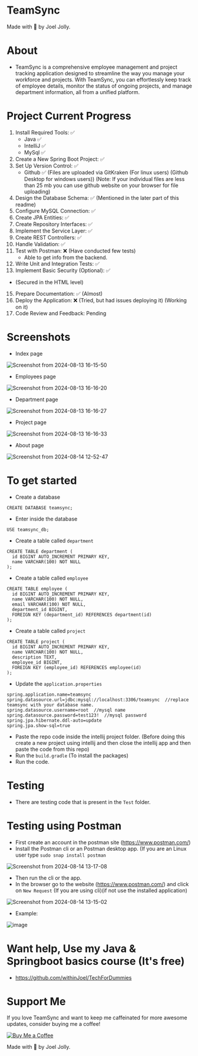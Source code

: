# TeamSync
Made with 💖 by Joel Jolly.

# About
* TeamSync is a comprehensive employee management and project tracking application designed to streamline the way you manage your workforce and projects. With TeamSync, you can effortlessly keep track of employee details, monitor the status of ongoing projects, and manage department information, all from a unified platform.

# Project Current Progress
1. Install Required Tools: ✅
   * Java ✅
   * IntelliJ ✅
   * MySql ✅
3. Create a New Spring Boot Project: ✅ 
4. Set Up Version Control: ✅
   * Github ✅ (Files are uploaded via GitKraken (For linux users) (Github Desktop for windows users)) (Note: If your individual files are less than 25 mb you can use github website on your browser for file uploading)
6. Design the Database Schema: ✅  (Mentioned in the later part of this readme)
7. Configure MySQL Connection: ✅ 
8. Create JPA Entities: ✅
9. Create Repository Interfaces: ✅ 
10. Implement the Service Layer: ✅ 
11. Create REST Controllers: ✅ 
12. Handle Validation: ✅ 
13. Test with Postman: ❌ (Have conducted few tests)
    * Able to get info from the backend.
15. Write Unit and Integration Tests: ✅ 
16. Implement Basic Security (Optional): ✅
  * (Secured in the HTML level)
15. Prepare Documentation: ✅ (Almost)
16. Deploy the Application: ❌ (Tried, but had issues deploying it) (Working on it)
17. Code Review and Feedback: Pending

# Screenshots
* Index page

![Screenshot from 2024-08-13 16-15-50](https://github.com/user-attachments/assets/184e26a5-ede0-4c51-bfe9-63a578a64f54)

* Employees page

![Screenshot from 2024-08-13 16-16-20](https://github.com/user-attachments/assets/bf514576-89d7-496c-88a7-85f8f9c73141)

* Department page

![Screenshot from 2024-08-13 16-16-27](https://github.com/user-attachments/assets/1a7e38b2-d3ec-458b-a32f-4e520b617f5c)

* Project page

![Screenshot from 2024-08-13 16-16-33](https://github.com/user-attachments/assets/7d68f10b-aabf-4f47-8e50-1cf9a06dc67e)

* About page

![Screenshot from 2024-08-14 12-52-47](https://github.com/user-attachments/assets/ffabbb7e-234a-47d5-89e3-32ce571c6d1d)

# To get started
* Create a database
```
CREATE DATABASE teamsync;
```
* Enter inside the database
```
USE teamsync_db;
```

* Create a table called `department`

```
CREATE TABLE department (
  id BIGINT AUTO_INCREMENT PRIMARY KEY,
  name VARCHAR(100) NOT NULL
);
```

* Create a table called `employee`
```
CREATE TABLE employee (
  id BIGINT AUTO_INCREMENT PRIMARY KEY,
  name VARCHAR(100) NOT NULL,
  email VARCHAR(100) NOT NULL,
  department_id BIGINT,
  FOREIGN KEY (department_id) REFERENCES department(id)
);
```
* Create a table called `project`
```
CREATE TABLE project (
  id BIGINT AUTO_INCREMENT PRIMARY KEY,
  name VARCHAR(100) NOT NULL,
  description TEXT,
  employee_id BIGINT,
  FOREIGN KEY (employee_id) REFERENCES employee(id)
);
```
* Update the `application.properties`
```
spring.application.name=teamsync
spring.datasource.url=jdbc:mysql://localhost:3306/teamsync  //replace teamsync with your database name.
spring.datasource.username=root  //mysql name
spring.datasource.password=test123!  //mysql password
spring.jpa.hibernate.ddl-auto=update
spring.jpa.show-sql=true
```
* Paste the repo code inside the intellij project folder. (Before doing this create a new project using intellij and then close the intellij app and then paste the code from this repo)
* Run the `build.gradle` (To install the packages)
* Run the code.

# Testing
* There are testing code that is present in the `Test` folder.

# Testing using Postman
* First create an account in the postman site (<a href="https://www.postman.com/">https://www.postman.com/</a>)
* Install the Postman cli or an Postman desktop app. (If you are an Linux user type `sudo snap install postman`

![Screenshot from 2024-08-14 13-17-08](https://github.com/user-attachments/assets/94f1f65e-e2f6-41a9-a1e7-1600d50d991c)
* Then run the cli or the app.
* In the browser go to the website (<a href="https://www.postman.com/">https://www.postman.com/</a>) and click on `New Request` (If you are using cli)(if not use the installed application)

![Screenshot from 2024-08-14 13-15-02](https://github.com/user-attachments/assets/05300a59-bdaf-4b49-9db5-cad85705cb02)

* Example:

![image](https://github.com/user-attachments/assets/b7c63af5-5643-42b8-b9a2-a6caffc4a127)

# Want help, Use my Java & Springboot basics course (It's free)
* https://github.com/withinJoel/TechForDummies

# Support Me
If you love TeamSync and want to keep me caffeinated for more awesome updates, consider buying me a coffee!

[![Buy Me a Coffee](https://img.shields.io/badge/Buy%20Me%20a%20Coffee-Donate-orange?style=for-the-badge&logo=buy-me-a-coffee)](https://www.buymeacoffee.com/withinjoel)

Made with 💖 by Joel Jolly.
